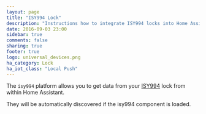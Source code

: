 ```yaml
---
layout: page
title: "ISY994 Lock"
description: "Instructions how to integrate ISY994 locks into Home Assistant."
date: 2016-09-03 23:00
sidebar: true
comments: false
sharing: true
footer: true
logo: universal_devices.png
ha_category: Lock
ha_iot_class: "Local Push"
---
```


The `isy994` platform allows you to get data from your [ISY994](https://www.universal-devices.com/residential/isy994i-series/) lock from within Home Assistant.

They will be automatically discovered if the isy994 component is loaded.
